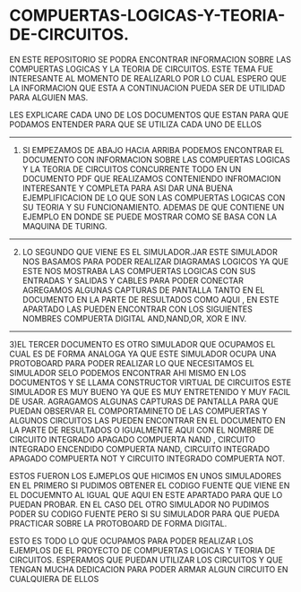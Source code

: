 # COMPUERTAS-LOGICAS-Y-TEORIA-DE-CIRCUITOS.
EN ESTE REPOSITORIO SE PODRA ENCONTRAR INFORMACION SOBRE LAS COMPUERTAS LOGICAS Y LA TEORIA DE CIRCUITOS. ESTE TEMA FUE INTERESANTE AL MOMENTO DE REALIZARLO POR LO CUAL  ESPERO QUE  LA INFORMACION QUE ESTA A CONTINUACION PUEDA SER DE UTILIDAD PARA ALGUIEN MAS.

LES EXPLICARE CADA UNO DE LOS DOCUMENTOS QUE ESTAN PARA QUE PODAMOS ENTENDER PARA QUE SE UTILIZA CADA UNO DE ELLOS 

****
1) SI EMPEZAMOS DE ABAJO HACIA ARRIBA PODEMOS ENCONTRAR EL DOCUMENTO CON INFORMACION SOBRE LAS COMPUERTAS LOGICAS Y LA TEORIA DE CIRCUITOS CONCURRENTE TODO EN UN DOCUMENTO PDF QUE 
REALIZAMOS CONTENIENDO INFROMACION INTERESANTE Y COMPLETA PARA ASI DAR UNA BUENA EJEMPLIFICACION DE LO QUE SON LAS COMPUERTAS LOGICAS CON SU TEORIA Y SU FUNCIONAMIENTO. ADEMAS DE QUE CONTIENE UN EJEMPLO EN DONDE SE PUEDE MOSTRAR COMO SE BASA CON LA MAQUINA DE TURING.

********
2) LO SEGUNDO QUE VIENE ES EL SIMULADOR.JAR ESTE SIMULADOR NOS BASAMOS PARA PODER REALIZAR DIAGRAMAS LOGICOS  YA QUE ESTE NOS MOSTRABA LAS COMPUERTAS LOGICAS CON SUS ENTRADAS Y SALIDAS Y CABLES PARA PODER CONECTAR AGREGAMOS ALGUNAS CAPTURAS DE PANTALLA TANTO EN EL DOCUMENTO EN LA PARTE DE RESULTADOS COMO AQUI , EN ESTE APARTADO LAS PUEDEN ENCONTRAR CON LOS SIGUIENTES NOMBRES COMPUERTA DIGITAL AND,NAND,OR, XOR E INV.
*********
3)EL TERCER DOCUMENTO ES OTRO SIMULADOR QUE OCUPAMOS EL CUAL ES DE FORMA ANALOGA YA QUE ESTE SIMULADOR OCUPA UNA PROTOBOARD PARA PODER REALIZAR LO QUE NECESITAMOS EL SIMULADOR SELO PODEMOS ENCONTRAR AHI MISMO EN LOS DOCUMENTOS Y SE LLAMA CONSTRUCTOR VIRTUAL DE CIRCUITOS ESTE SIMULADOR ES MUY BUENO YA QUE ES MUY ENTRETENIDO Y MUY FACIL DE USAR. AGRAGAMOS ALGUNAS CAPTURAS DE PANTALLA PARA QUE PUEDAN OBSERVAR EL COMPORTAMINETO DE LAS COMPUERTAS Y ALGUNOS CIRCUITOS LAS PUEDEN ENCONTRAR EN EL DOCUMENTO EN LA PARTE DE RESULTADOS O IGUALMENTE AQUI CON EL NOMBRE DE CIRCUITO INTEGRADO APAGADO COMPUERTA NAND , CIRCUITO INTEGRADO ENCENDIDO COMPUERTA NAND, CIRCUITO INTEGRADO APAGADO COMPUERTA NOT Y CIRCUITO INTEGRADO COMPUERTA NOT. 

ESTOS FUERON LOS EJMEPLOS QUE HICIMOS EN UNOS SIMULADORES EN EL PRIMERO SI PUDIMOS OBTENER EL CODIGO FUENTE QUE VIENE EN EL DOCUEMNTO AL IGUAL QUE AQUI EN ESTE APARTADO PARA QUE LO PUEDAN PROBAR. EN EL CASO DEL OTRO SIMULADOR NO PUDIMOS PODER SU CODIGO FUENTE PERO SI SU SIMULADOR PARA QUE PUEDA PRACTICAR SOBRE LA PROTOBOARD DE FORMA DIGITAL.

ESTO ES TODO LO QUE OCUPAMOS PARA PODER REALIZAR LOS EJEMPLOS DE EL PROYECTO DE COMPUERTAS LOGICAS Y TEORIA DE CIRCUITOS. ESPERAMOS QUE PUEDAN UTILIZAR LOS CIRCUITOS Y QUE TENGAN MUCHA DEDICACION PARA PODER ARMAR ALGUN  CIRCUITO EN CUALQUIERA DE ELLOS

